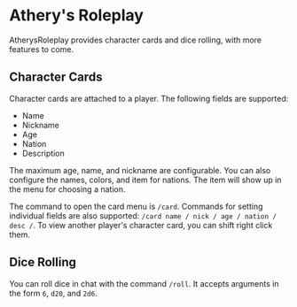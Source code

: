 # Athery's Roleplay
AtherysRoleplay provides character cards and dice rolling, with more features to come.

## Character Cards
Character cards are attached to a player. The following fields are supported:
* Name
* Nickname
* Age
* Nation
* Description

The maximum age, name, and nickname are configurable. You can also configure the names, colors, and item for nations. The item will show up in the menu for choosing a nation.

The command to open the card menu is `/card`. Commands for setting individual fields are also supported: `/card name / nick / age / nation / desc /`. To view another player's character card, you can shift right click them. 

## Dice Rolling
You can roll dice in chat with the command `/roll`. It accepts arguments in the form `6`, `d20`, and `2d6`.

